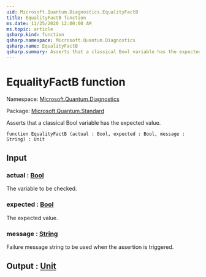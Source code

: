 ```yaml
---
uid: Microsoft.Quantum.Diagnostics.EqualityFactB
title: EqualityFactB function
ms.date: 11/25/2020 12:00:00 AM
ms.topic: article
qsharp.kind: function
qsharp.namespace: Microsoft.Quantum.Diagnostics
qsharp.name: EqualityFactB
qsharp.summary: Asserts that a classical Bool variable has the expected value.
---
```


# EqualityFactB function

Namespace: [Microsoft.Quantum.Diagnostics](xref:Microsoft.Quantum.Diagnostics)

Package: [Microsoft.Quantum.Standard](https://nuget.org/packages/Microsoft.Quantum.Standard)


Asserts that a classical Bool variable has the expected value.

```qsharp
function EqualityFactB (actual : Bool, expected : Bool, message : String) : Unit
```


## Input

### actual : [Bool](xref:microsoft.quantum.user-guide.language.types)

The variable to be checked.


### expected : [Bool](xref:microsoft.quantum.user-guide.language.types)

The expected value.


### message : [String](xref:microsoft.quantum.user-guide.language.types)

Failure message string to be used when the assertion is triggered.



## Output : [Unit](xref:microsoft.quantum.user-guide.language.types)

